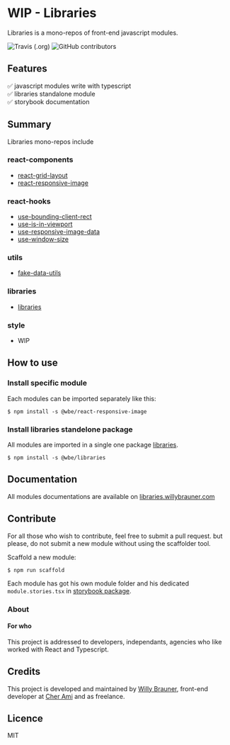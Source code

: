 # WIP - Libraries

Libraries is a mono-repos of front-end javascript modules.

![Travis (.org)](https://img.shields.io/travis/willybrauner/libraries)
![GitHub contributors](https://img.shields.io/github/contributors/willybrauner/libraries)

## Features

✅ javascript modules write with typescript  
✅ libraries standalone module  
✅ storybook documentation

## Summary

Libraries mono-repos include

### react-components

- [react-grid-layout](packages/react-components/react-grid-layout)
- [react-responsive-image](packages/react-components/react-responsive-image)

### react-hooks

- [use-bounding-client-rect](packages/react-hooks/use-bounding-client-rect)
- [use-is-in-viewport](packages/react-hooks/use-is-in-viewport)
- [use-responsive-image-data](packages/react-hooks/use-responsive-image-data)
- [use-window-size](packages/react-hooks/use-window-size)

### utils

- [fake-data-utils](packages/utils/fake-data-utils)

### libraries

- [libraries](packages/libraries)

### style

- WIP

## How to use

### Install specific module

Each modules can be imported separately like this:

```shell script
$ npm install -s @wbe/react-responsive-image
```

### Install libraries standelone package

All modules are imported in a single one package [libraries](packages/libraries).

```shell script
$ npm install -s @wbe/libraries
```

## Documentation

All modules documentations are available on
[libraries.willybrauner.com](http://libraries.willybrauner.com)

## Contribute

For all those who wish to contribute, feel free to submit a pull request. but please,
do not submit a new module without using the scaffolder tool.

Scaffold a new module:

```shell script
$ npm run scaffold
```

Each module has got his own module folder and his dedicated `module.stories.tsx`
in [storybook package](packages/storybook/stories).

### About

#### For who

This project is addressed to developers, independants, agencies who like worked
with React and Typescript.

## Credits

This project is developed and maintained by [Willy Brauner](http://willybrauner.com),
front-end developer at [Cher Ami](https://cher-ami.tv) and as freelance.

## Licence

MIT
